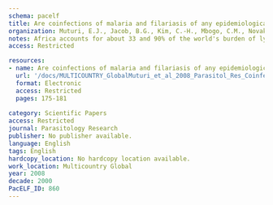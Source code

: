 ```yaml
---
schema: pacelf
title: Are coinfections of malaria and filariasis of any epidemiological significance?
organization: Muturi, E.J., Jacob, B.G., Kim, C.-H., Mbogo, C.M., Novak, R.J.
notes: Africa accounts for about 33 and 90% of the world's burden of lymphatic filariasis (LF) and malaria, respectively. Despite tremendous progress in the approach to their diagnosis, epidemiology, and treatment, and global campaigns for their control and/or elimination, their global burden and economic costs have continued to rise. In most rural areas of the tropics, both diseases co-occur in the same human population and share common mosquito vectors. It is therefore conceived that control of the two diseases can be integrated using tools that have been proven effective recently or in the past. Before implementation of control programs in areas co-endemic for both diseases, it is deemed necessary to understand how the two diseases interact in the vector and human hosts. Here, we summarize available knowledge on coinfections of malaria and LF and provide an insight on how they can be managed.
access: Restricted

resources:
- name: Are coinfections of malaria and filariasis of any epidemiological significance?
  url: '/docs/MULTICOUNTRY_GlobalMuturi_et_al_2008_Parasitol_Res_Coinfectons.txt'
  format: Electronic
  access: Restricted
  pages: 175-181
 
category: Scientific Papers
access: Restricted
journal: Parasitology Research
publisher: No publisher available. 
language: English 
tags: English 
hardcopy_location: No hardcopy location available.
work_location: Multicountry Global
year: 2008
decade: 2000
PacELF_ID: 860
---
```

